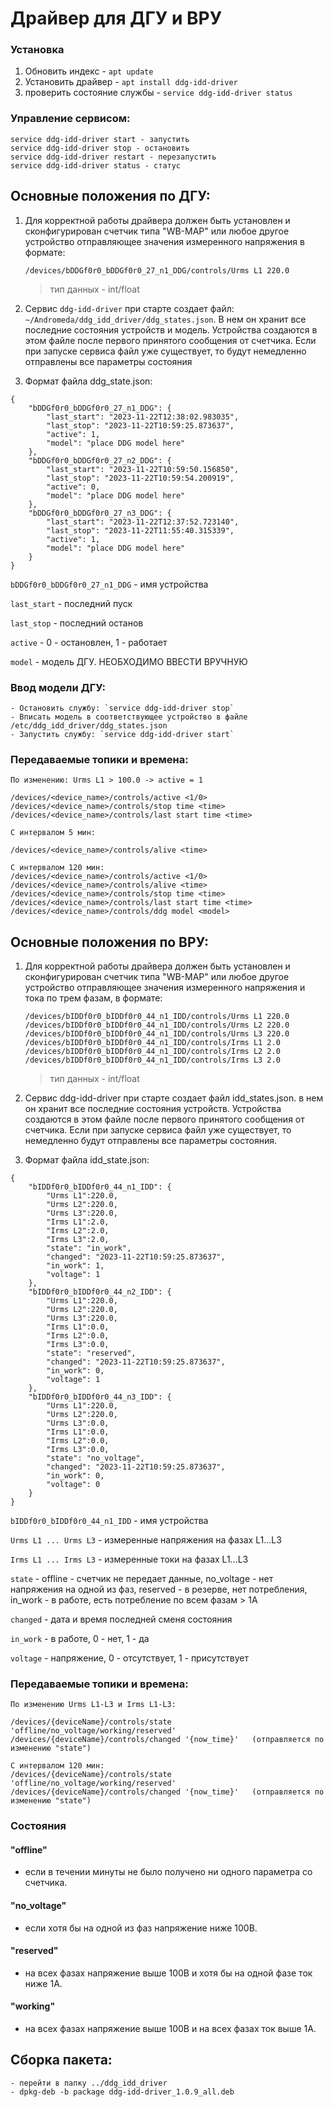 
# Драйвер для ДГУ и ВРУ

### Установка

1. Обновить индекс - ```apt update```
2. Установить драйвер - ```apt install ddg-idd-driver```
3. проверить состояние службы - ```service ddg-idd-driver status```

### Управление сервисом:
```
service ddg-idd-driver start - запустить
service ddg-idd-driver stop - остановить
service ddg-idd-driver restart - перезапустить
service ddg-idd-driver status - статус
```

## Основные положения по ДГУ:

1. Для корректной работы драйвера должен быть установлен и сконфигурирован счетчик типа "WB-MAP" или любое другое устройство отправляющее значения измеренного напряжения в формате: 

    `/devices/bDDGf0r0_bDDGf0r0_27_n1_DDG/controls/Urms L1 220.0`

    >тип данных - int/float

2. Сервис `ddg-idd-driver` при старте создает файл: `~/Andromeda/ddg_idd_driver/ddg_states.json`. В нем он хранит все последние состояния устройств и модель. Устройства создаются в этом файле после первого принятого сообщения от счетчика. Если при запуске сервиса файл уже существует, то будут немедленно отправлены все параметры состояния 

3. Формат файла ddg_state.json:

```
{
    "bDDGf0r0_bDDGf0r0_27_n1_DDG": {
        "last_start": "2023-11-22T12:38:02.983035",
        "last_stop": "2023-11-22T10:59:25.873637",
        "active": 1,
        "model": "place DDG model here"
    },
    "bDDGf0r0_bDDGf0r0_27_n2_DDG": {
        "last_start": "2023-11-22T10:59:50.156850",
        "last_stop": "2023-11-22T10:59:54.200919",
        "active": 0,
        "model": "place DDG model here"
    },
    "bDDGf0r0_bDDGf0r0_27_n3_DDG": {
        "last_start": "2023-11-22T12:37:52.723140",
        "last_stop": "2023-11-22T11:55:40.315339",
        "active": 1,
        "model": "place DDG model here"
    }
}
```
`bDDGf0r0_bDDGf0r0_27_n1_DDG` - имя устройства

`last_start` - последний пуск

`last_stop` - последний останов

`active` - 0 - остановлен, 1 - работает

`model` - модель ДГУ. НЕОБХОДИМО ВВЕСТИ ВРУЧНУЮ

### Ввод модели ДГУ:

    - Остановить службу: `service ddg-idd-driver stop`
    - Вписать модель в соответствующее устройство в файле /etc/ddg_idd_driver/ddg_states.json
    - Запустить службу: `service ddg-idd-driver start`

### Передаваемые топики и времена:

```
По изменению: Urms L1 > 100.0 -> active = 1

/devices/<device_name>/controls/active <1/0>
/devices/<device_name>/controls/stop time <time>
/devices/<device_name>/controls/last start time <time>
```
```
С интервалом 5 мин:

/devices/<device_name>/controls/alive <time>
```
```
С интервалом 120 мин:
/devices/<device_name>/controls/active <1/0>
/devices/<device_name>/controls/alive <time>
/devices/<device_name>/controls/stop time <time>
/devices/<device_name>/controls/last start time <time>
/devices/<device_name>/controls/ddg model <model>
```


## Основные положения по ВРУ:

1. Для корректной работы драйвера должен быть установлен и сконфигурирован счетчик типа "WB-MAP" или любое другое устройство отправляющее значения измеренного напряжения и тока по трем фазам, в формате: 

    `/devices/bIDDf0r0_bIDDf0r0_44_n1_IDD/controls/Urms L1 220.0`
    `/devices/bIDDf0r0_bIDDf0r0_44_n1_IDD/controls/Urms L2 220.0`
    `/devices/bIDDf0r0_bIDDf0r0_44_n1_IDD/controls/Urms L3 220.0`
    `/devices/bIDDf0r0_bIDDf0r0_44_n1_IDD/controls/Irms L1 2.0`
    `/devices/bIDDf0r0_bIDDf0r0_44_n1_IDD/controls/Irms L2 2.0`
    `/devices/bIDDf0r0_bIDDf0r0_44_n1_IDD/controls/Irms L3 2.0`

    >тип данных - int/float


2. Сервис ddg-idd-driver при старте создает файл idd_states.json. в нем он хранит все последние состояния устройств. Устройства создаются в этом файле после первого принятого сообщения от счетчика. Если при запуске сервиса файл уже существует, то немедленно будут отправлены все параметры состояния. 

3. Формат файла idd_state.json:

```
{
    "bIDDf0r0_bIDDf0r0_44_n1_IDD": {
        "Urms L1":220.0,
        "Urms L2":220.0,
        "Urms L3":220.0,
        "Irms L1":2.0,
        "Irms L2":2.0,
        "Irms L3":2.0,
        "state": "in_work",
        "changed": "2023-11-22T10:59:25.873637",
        "in_work": 1,
        "voltage": 1
    },
    "bIDDf0r0_bIDDf0r0_44_n2_IDD": {
        "Urms L1":220.0,
        "Urms L2":220.0,
        "Urms L3":220.0,
        "Irms L1":0.0,
        "Irms L2":0.0,
        "Irms L3":0.0,
        "state": "reserved",
        "changed": "2023-11-22T10:59:25.873637",
        "in_work": 0,
        "voltage": 1
    },
    "bIDDf0r0_bIDDf0r0_44_n3_IDD": {
        "Urms L1":220.0,
        "Urms L2":220.0,
        "Urms L3":0.0,
        "Irms L1":0.0,
        "Irms L2":0.0,
        "Irms L3":0.0,
        "state": "no_voltage",
        "changed": "2023-11-22T10:59:25.873637",
        "in_work": 0,
        "voltage": 0
    }
}
```

`bIDDf0r0_bIDDf0r0_44_n1_IDD` - имя устройства

`Urms L1 ... Urms L3` - измеренные напряжения на фазах L1...L3

`Irms L1 ... Irms L3` - измеренные токи на фазах L1...L3

`state` - offline - счетчик не передает данные, no_voltage - нет напряжения на одной из фаз, reserved - в резерве, нет потребления, in_work - в работе, есть потребление по всем фазам > 1А

`changed` - дата и время последней сменя состояния

`in_work` - в работе, 0 - нет, 1 - да

`voltage` - напряжение, 0 - отсутствует, 1 - присутствует


### Передаваемые топики и времена:

```
По изменению Urms L1-L3 и Irms L1-L3:

/devices/{deviceName}/controls/state 'offline/no_voltage/working/reserved'
/devices/{deviceName}/controls/changed '{now_time}'   (отправляется по изменению "state")
```

```
С интервалом 120 мин:
/devices/{deviceName}/controls/state 'offline/no_voltage/working/reserved'
/devices/{deviceName}/controls/changed '{now_time}'   (отправляется по изменению "state")
```

### Состояния

#### "offline"

- если в течении минуты не было получено ни одного параметра со счетчика.

#### "no_voltage"

- если хотя бы на одной из фаз напряжение ниже 100В.

#### "reserved"

- на всех фазах напряжение выше 100В и хотя бы на одной фазе ток ниже 1А.

#### "working"

- на всех фазах напряжение выше 100В и на всех фазах ток выше 1А.



## Сборка пакета:

    - перейти в папку ../ddg_idd_driver
    - dpkg-deb -b package ddg-idd-driver_1.0.9_all.deb



